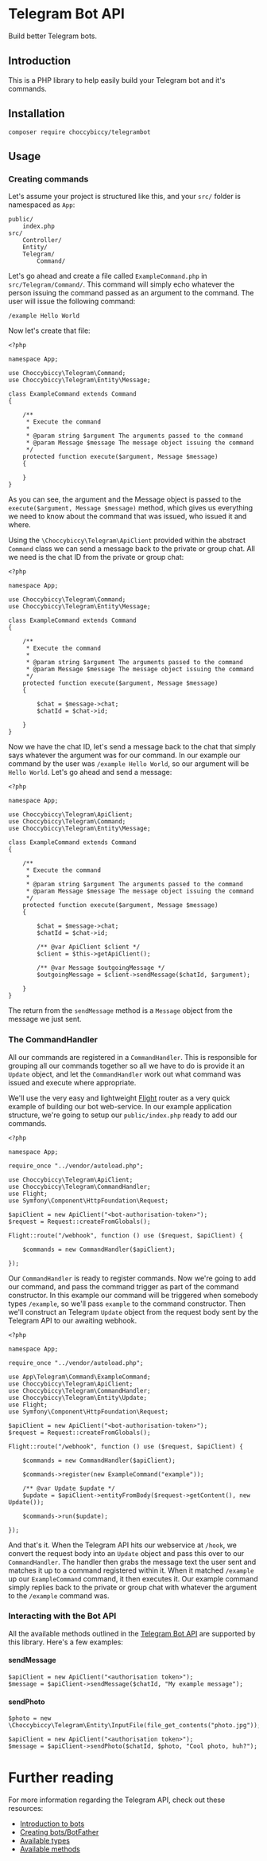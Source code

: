 # Telegram Bot API

Build better Telegram bots.

## Introduction
This is a PHP library to help easily build your Telegram bot and it's commands.

## Installation

    composer require choccybiccy/telegrambot

## Usage

### Creating commands
Let's assume your project is structured like this, and your `src/` folder is namespaced as `App`:

    public/
        index.php
    src/
        Controller/
        Entity/
        Telegram/
            Command/

Let's go ahead and create a file called `ExampleCommand.php` in `src/Telegram/Command/`. This command will simply
echo whatever the person issuing the command passed as an argument to the command. The user will issue the following
command:

    /example Hello World

Now let's create that file:

    <?php

    namespace App;

    use Choccybiccy\Telegram\Command;
    use Choccybiccy\Telegram\Entity\Message;

    class ExampleCommand extends Command
    {

        /**
         * Execute the command
         *
         * @param string $argument The arguments passed to the command
         * @param Message $message The message object issuing the command
         */
        protected function execute($argument, Message $message)
        {

        }
    }

As you can see, the argument and the Message object is passed to the `execute($argument, Message $message)` method,
which gives us everything we need to know about the command that was issued, who issued it and where.

Using the `\Choccybiccy\Telegram\ApiClient` provided within the abstract `Command` class we can send a message back to
the private or group chat. All we need is the chat ID from the private or group chat:

    <?php

    namespace App;

    use Choccybiccy\Telegram\Command;
    use Choccybiccy\Telegram\Entity\Message;

    class ExampleCommand extends Command
    {

        /**
         * Execute the command
         *
         * @param string $argument The arguments passed to the command
         * @param Message $message The message object issuing the command
         */
        protected function execute($argument, Message $message)
        {

            $chat = $message->chat;
            $chatId = $chat->id;

        }
    }

Now we have the chat ID, let's send a message back to the chat that simply says whatever the argument was for our
command. In our example our command by the user was `/example Hello World`, so our argument will be `Hello World`. Let's
go ahead and send a message:

    <?php

    namespace App;

    use Choccybiccy\Telegram\ApiClient;
    use Choccybiccy\Telegram\Command;
    use Choccybiccy\Telegram\Entity\Message;

    class ExampleCommand extends Command
    {

        /**
         * Execute the command
         *
         * @param string $argument The arguments passed to the command
         * @param Message $message The message object issuing the command
         */
        protected function execute($argument, Message $message)
        {

            $chat = $message->chat;
            $chatId = $chat->id;

            /** @var ApiClient $client */
            $client = $this->getApiClient();

            /** @var Message $outgoingMessage */
            $outgoingMessage = $client->sendMessage($chatId, $argument);

        }
    }

The return from the `sendMessage` method is a `Message` object from the message we just sent.

### The CommandHandler
All our commands are registered in a `CommandHandler`. This is responsible for grouping all our commands together so
all we have to do is provide it an `Update` object, and let the `CommandHandler` work out what command was issued
and execute where appropriate.

We'll use the very easy and lightweight [Flight](https://github.com/mikecao/flight/) router as a very quick example
of building our bot web-service. In our example application structure, we're going to setup our `public/index.php`
ready to add our commands.

    <?php

    namespace App;

    require_once "../vendor/autoload.php";

    use Choccybiccy\Telegram\ApiClient;
    use Choccybiccy\Telegram\CommandHandler;
    use Flight;
    use Symfony\Component\HttpFoundation\Request;

    $apiClient = new ApiClient("<bot-authorisation-token>");
    $request = Request::createFromGlobals();

    Flight::route("/webhook", function () use ($request, $apiClient) {

        $commands = new CommandHandler($apiClient);

    });

Our `CommandHandler` is ready to register commands. Now we're going to add our command, and pass the command trigger
as part of the command constructor. In this example our command will be triggered when somebody types `/example`, so
we'll pass `example` to the command constructor. Then we'll construct an Telegram `Update` object from the request body
sent by the Telegram API to our awaiting webhook.

    <?php

    namespace App;

    require_once "../vendor/autoload.php";

    use App\Telegram\Command\ExampleCommand;
    use Choccybiccy\Telegram\ApiClient;
    use Choccybiccy\Telegram\CommandHandler;
    use Choccybiccy\Telegram\Entity\Update;
    use Flight;
    use Symfony\Component\HttpFoundation\Request;

    $apiClient = new ApiClient("<bot-authorisation-token>");
    $request = Request::createFromGlobals();

    Flight::route("/webhook", function () use ($request, $apiClient) {

        $commands = new CommandHandler($apiClient);

        $commands->register(new ExampleCommand("example"));

        /** @var Update $update */
        $update = $apiClient->entityFromBody($request->getContent(), new Update());

        $commands->run($update);

    });

And that's it. When the Telegram API hits our webservice at `/hook`, we convert the request body into an `Update` object
and pass this over to our `CommandHandler`. The handler then grabs the message text the user sent and matches it up
to a command registered within it. When it matched `/example` up our `ExampleCommand` command, it then executes it. Our
example command simply replies back to the private or group chat with whatever the argument to the `/example` command
was.

### Interacting with the Bot API
All the available methods outlined in the [Telegram Bot API](https://core.telegram.org/bots/api#available-methods) are
supported by this library. Here's a few examples:

#### sendMessage

    $apiClient = new ApiClient("<authorisation token>");
    $message = $apiClient->sendMessage($chatId, "My example message");

#### sendPhoto

    $photo = new \Choccybiccy\Telegram\Entity\InputFile(file_get_contents("photo.jpg"));

    $apiClient = new ApiClient("<authorisation token>");
    $message = $apiClient->sendPhoto($chatId, $photo, "Cool photo, huh?");

# Further reading
For more information regarding the Telegram API, check out these resources:

* [Introduction to bots](https://core.telegram.org/bots)
* [Creating bots/BotFather](https://core.telegram.org/bots#botfather)
* [Available types](https://core.telegram.org/bots/api#available-types)
* [Available methods](https://core.telegram.org/bots/api#available-methods)